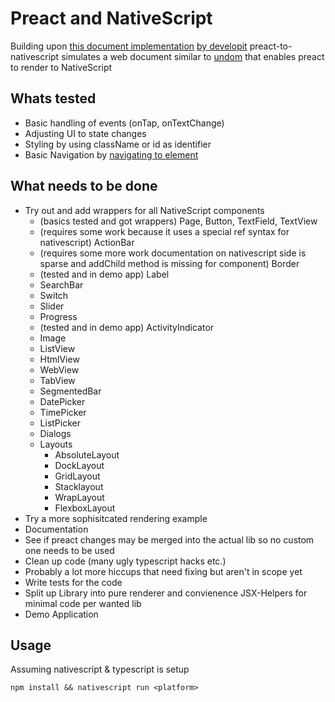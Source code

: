 # Preact and NativeScript

Building upon [this document implementation](https://github.com/staydecent/nativescript-preact/issues/4#issuecomment-323900569) [by developit](https://github.com/developit) preact-to-nativescript simulates a web document similar to [undom](https://github.com/developit/undom) that enables preact to render to NativeScript

## Whats tested
- Basic handling of events (onTap, onTextChange)
- Adjusting UI to state changes
- Styling by using className or id as identifier
- Basic Navigation by [navigating to element](https://docs.nativescript.org/core-concepts/navigation#example-3--how-to-navigate-to-a-page-dynamically-created-via-code)

## What needs to be done
- Try out and add wrappers for all NativeScript components
  - (basics tested and got wrappers) Page, Button, TextField, TextView
  - (requires some work because it uses a special ref syntax for nativescript) ActionBar
  - (requires some more work documentation on nativescript side is sparse and addChild method is missing for component) Border
  - (tested and in demo app) Label
  - SearchBar
  - Switch
  - Slider
  - Progress
  - (tested and in demo app) ActivityIndicator
  - Image
  - ListView
  - HtmlView
  - WebView
  - TabView
  - SegmentedBar
  - DatePicker
  - TimePicker
  - ListPicker
  - Dialogs
  - Layouts
    - AbsoluteLayout
    - DockLayout
    - GridLayout
    - Stacklayout
    - WrapLayout
    - FlexboxLayout
- Try a more sophisitcated rendering example
- Documentation
- See if preact changes may be merged into the actual lib so no custom one needs to be used
- Clean up code (many ugly typescript hacks etc.)
- Probably a lot more hiccups that need fixing but aren't in scope yet
- Write tests for the code
- Split up Library into pure renderer and convienence JSX-Helpers for minimal code per wanted lib
- Demo Application

## Usage
Assuming nativescript & typescript is setup

`npm install && nativescript run <platform>`
